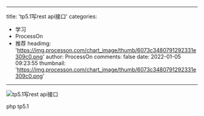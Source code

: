 
---
title: 'tp5.1写rest api接口'
categories: 
 - 学习
 - ProcessOn
 - 推荐
headimg: 'https://img.processon.com/chart_image/thumb/6073c3480791292331e309c0.png'
author: ProcessOn
comments: false
date: 2022-01-05 09:23:55
thumbnail: 'https://img.processon.com/chart_image/thumb/6073c3480791292331e309c0.png'
---

<div>   
<img class="thumb" alt="tp5.1写rest api接口" src="https://img.processon.com/chart_image/thumb/6073c3480791292331e309c0.png" referrerpolicy="no-referrer">
<p>php tp5.1</p>  
</div>
            